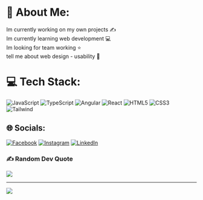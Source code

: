 # 💫 About Me:
Im currently working on my own projects ✍️<br>Im currently learning web development 💻<br>Im looking for team working ⭐<br>tell me about web design - usability 💬


# 💻 Tech Stack:
![JavaScript](https://img.shields.io/badge/javascript-%23323330.svg?style=for-the-badge&logo=javascript&logoColor=%23F7DF1E) ![TypeScript](https://img.shields.io/badge/typescript-%23007ACC.svg?style=for-the-badge&logo=typescript&logoColor=white) ![Angular](https://img.shields.io/badge/angular-%23DD0031.svg?style=for-the-badge&logo=angular&logoColor=white) ![React](https://img.shields.io/badge/react-%2320232a.svg?style=for-the-badge&logo=react&logoColor=%2361DAFB)  ![HTML5](https://img.shields.io/badge/html5-%23E34F26.svg?style=for-the-badge&logo=html5&logoColor=white) ![CSS3](https://img.shields.io/badge/css3-%231572B6.svg?style=for-the-badge&logo=css3&logoColor=white)  ![Tailwind](https://img.shields.io/badge/tailwind-%230db7ed.svg?style=for-the-badge&logo=tailwind&logoColor=white)

## 🌐 Socials:
[![Facebook](https://img.shields.io/badge/Facebook-%231877F2.svg?logo=Facebook&logoColor=white)](https://facebook.com/Jeancornelio2) [![Instagram](https://img.shields.io/badge/Instagram-%23E4405F.svg?logo=Instagram&logoColor=white)](https://instagram.com/jean_cornelio20) [![LinkedIn](https://img.shields.io/badge/LinkedIn-%230077B5.svg?logo=linkedin&logoColor=white)](https://linkedin.com/in/jean-cornelio-987652223) 

### ✍️ Random Dev Quote
![](https://quotes-github-readme.vercel.app/api?type=horizontal&theme=radical)

---
[![](https://visitcount.itsvg.in/api?id=JeanCornelio&icon=0&color=0)](https://visitcount.itsvg.in)

<!-- Proudly created with GPRM ( https://gprm.itsvg.in ) -->

